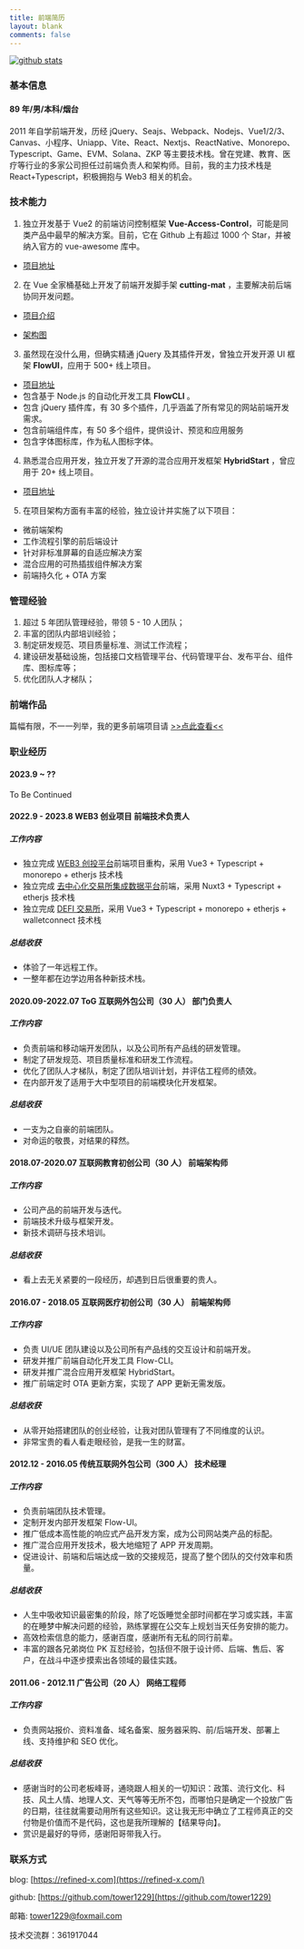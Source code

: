 ```yaml
---
title: 前端简历
layout: blank
comments: false
---
```


[![github stats](https://github-readme-stats.vercel.app/api?username=tower1229&count_private=true&show_icons=true&&bg_color=30,6aa4f2,cb1597&title_color=fff&text_color=fff&icon_color=fc0)](https://github.com/anuraghazra/github-readme-stats)

### [](#基本信息 "基本信息")基本信息

#### [](#89年-男-本科-烟台 "89年/男/本科/烟台")89 年/男/本科/烟台

2011 年自学前端开发，历经 jQuery、Seajs、Webpack、Nodejs、Vue1/2/3、Canvas、小程序、Uniapp、Vite、React、Nextjs、ReactNative、Monorepo、Typescript、Game、EVM、Solana、ZKP 等主要技术栈。曾在党建、教育、医疗等行业的多家公司担任过前端负责人和架构师。目前，我的主力技术栈是 React+Typescript，积极拥抱与 Web3 相关的机会。

### [](#技术能力 "技术能力")技术能力

1.  独立开发基于 Vue2 的前端访问控制框架 **Vue-Access-Control**，可能是同类产品中最早的解决方案。目前，它在 Github 上有超过 1000 个 Star，并被纳入官方的 vue-awesome 库中。

- [项目地址](https://github.com/tower1229/Vue-Access-Control)

2.  在 Vue 全家桶基础上开发了前端开发脚手架 **cutting-mat** ，主要解决前后端协同开发问题。

- [项目介绍](https://cutting-mat.github.io/)

- [架构图](https://cutting-mat.github.io/assets/img/CuttingMat%E6%A1%86%E6%9E%B6%E8%AE%BE%E8%AE%A1.png)

3.  虽然现在没什么用，但确实精通 jQuery 及其插件开发，曾独立开发开源 UI 框架 **FlowUI**，应用于 500+ 线上项目。

- [项目地址](https://flow-ui.github.io/)
- 包含基于 Node.js 的自动化开发工具 **FlowCLI** 。
- 包含 jQuery 插件库，有 30 多个插件，几乎涵盖了所有常见的网站前端开发需求。
- 包含前端组件库，有 50 多个组件，提供设计、预览和应用服务
- 包含字体图标库，作为私人图标字体。

4.  熟悉混合应用开发，独立开发了开源的混合应用开发框架 **HybridStart** ，曾应用于 20+ 线上项目。

- [项目地址](https://github.com/tower1229/HybridStart)

5.  在项目架构方面有丰富的经验，独立设计并实施了以下项目：

- 微前端架构
- 工作流程引擎的前后端设计
- 针对非标准屏幕的自适应解决方案
- 混合应用的可热插拔组件解决方案
- 前端持久化 + OTA 方案

### [](#管理经验 "管理经验")管理经验

1. 超过 5 年团队管理经验，带领 5 - 10 人团队；
2. 丰富的团队内部培训经验；
3. 制定研发规范、项目质量标准、测试工作流程；
4. 建设研发基础设施，包括接口文档管理平台、代码管理平台、发布平台、组件库、图标库等；
5. 优化团队人才梯队；

### [](#前端作品 "前端作品")前端作品

篇幅有限，不一一列举，我的更多前端项目请 [>>点此查看<<](https://refined-x.com/projects/)

### [](#职业经历 "职业经历")职业经历

#### 2023.9 ~ ??

To Be Continued

#### 2022.9 - 2023.8 WEB3 创业项目 前端技术负责人

##### 工作内容

- 独立完成 [WEB3 创投平台](https://welaunch.work/)前端项目重构，采用 Vue3 + Typescript + monorepo + etherjs 技术栈
- 独立完成 [去中心化交易所集成数据平台](https://wechart.io/)前端，采用 Nuxt3 + Typescript + etherjs 技术栈
- 独立完成 [DEFI 交易所](https://wedex.finance/)，采用 Vue3 + Typescript + monorepo + etherjs + walletconnect 技术栈

##### 总结收获

- 体验了一年远程工作。
- 一整年都在边学边用各种新技术栈。

#### 2020.09-2022.07 ToG 互联网外包公司（30 人） 部门负责人

##### 工作内容

- 负责前端和移动端开发团队，以及公司所有产品线的研发管理。
- 制定了研发规范、项目质量标准和研发工作流程。
- 优化了团队人才梯队，制定了团队培训计划，并评估工程师的绩效。
- 在内部开发了适用于大中型项目的前端模块化开发框架。

##### 总结收获

- 一支为之自豪的前端团队。
- 对命运的敬畏，对结果的释然。

#### 2018.07-2020.07 互联网教育初创公司（30 人） 前端架构师

##### 工作内容

- 公司产品的前端开发与迭代。
- 前端技术升级与框架开发。
- 新技术调研与技术培训。

##### 总结收获

- 看上去无关紧要的一段经历，却遇到日后很重要的贵人。

#### 2016.07 - 2018.05 互联网医疗初创公司（30 人） 前端架构师

##### 工作内容

- 负责 UI/UE 团队建设以及公司所有产品线的交互设计和前端开发。
- 研发并推广前端自动化开发工具 Flow-CLI。
- 研发并推广混合应用开发框架 HybridStart。
- 推广前端定时 OTA 更新方案，实现了 APP 更新无需发版。

##### 总结收获

- 从零开始搭建团队的创业经验，让我对团队管理有了不同维度的认识。
- 非常宝贵的看人看走眼经验，是我一生的财富。

#### 2012.12 - 2016.05 传统互联网外包公司（300 人） 技术经理

##### 工作内容

- 负责前端团队技术管理。
- 定制开发内部开发框架 Flow-UI。
- 推广低成本高性能的响应式产品开发方案，成为公司网站类产品的标配。
- 推广混合应用开发技术，极大地缩短了 APP 开发周期。
- 促进设计、前端和后端达成一致的交接规范，提高了整个团队的交付效率和质量。

##### 总结收获

- 人生中吸收知识最密集的阶段，除了吃饭睡觉全部时间都在学习或实践，丰富的在睡梦中解决问题的经验，熟练掌握在公交车上规划当天任务安排的能力。
- 高效检索信息的能力，感谢百度，感谢所有无私的同行前辈。
- 丰富的跟各兄弟岗位 PK 互怼经验，包括但不限于设计师、后端、售后、客户，在战斗中逐步摸索出各领域的最佳实践。

#### 2011.06 - 2012.11 广告公司（20 人） 网络工程师

##### 工作内容

- 负责网站报价、资料准备、域名备案、服务器采购、前/后端开发、部署上线、支持维护和 SEO 优化。

##### 总结收获

- 感谢当时的公司老板峰哥，通晓跟人相关的一切知识：政策、流行文化、科技、风土人情、地理人文、天气等等无所不包，而哪怕只是确定一个投放广告的日期，往往就需要动用所有这些知识。这让我无形中确立了工程师真正的交付物是价值而不是代码，这也是我所理解的【结果导向】。
- 赏识是最好的导师，感谢阳哥带我入行。

### [](#联系方式 "联系方式")联系方式

blog: [https://refined-x.com](https://refined-x.com/)

github: [https://github.com/tower1229](https://github.com/tower1229)

邮箱: [tower1229@foxmail.com](mailto:tower1229@foxmail.com)

技术交流群：361917044
